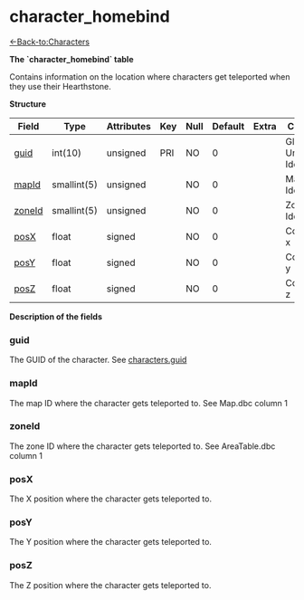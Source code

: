 # character\_homebind

[<-Back-to:Characters](database-characters.md)

**The \`character\_homebind\` table**

Contains information on the location where characters get teleported when they use their Hearthstone.

**Structure**

| Field       | Type        | Attributes | Key | Null | Default | Extra | Comment                  |
|-------------|-------------|------------|-----|------|---------|-------|--------------------------|
| [guid][1]   | int(10)     | unsigned   | PRI | NO   | 0       |       | Global Unique Identifier |
| [mapId][2]  | smallint(5) | unsigned   |     | NO   | 0       |       | Map Identifier           |
| [zoneId][3] | smallint(5) | unsigned   |     | NO   | 0       |       | Zone Identifier          |
| [posX][4]   | float       | signed     |     | NO   | 0       |       | Coordinate x             |
| [posY][5]   | float       | signed     |     | NO   | 0       |       | Coordinate y             |
| [posZ][6]   | float       | signed     |     | NO   | 0       |       | Coordinate z             |

[1]: #guid
[2]: #mapid
[3]: #zoneid
[4]: #posx
[5]: #posy
[6]: #posz

**Description of the fields**

### guid

The GUID of the character. See [characters.guid](2129969.html#characters(table)-guid)

### mapId

The map ID where the character gets teleported to. See Map.dbc column 1

### zoneId

The zone ID where the character gets teleported to. See AreaTable.dbc column 1

### posX

The X position where the character gets teleported to.

### posY

The Y position where the character gets teleported to.

### posZ

The Z position where the character gets teleported to.
